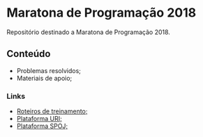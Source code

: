 # Maratona de Programação 2018
Repositório destinado a Maratona de Programação 2018.  

## Conteúdo
* Problemas resolvidos;  
* Materiais de apoio;

### Links  
  
* [Roteiros de treinamento;](http://wiki.maratona.dcc.ufmg.br/index.php/Roteiros)  
* [Plataforma URI;](https://www.urionlinejudge.com.br/judge/)  
* [Plataforma SPOJ;](http://br.spoj.com/)


